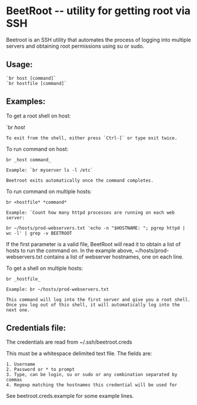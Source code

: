 BeetRoot -- utility for getting root via SSH
======================================

Beetroot is an SSH utility that automates the process of logging into multiple servers and obtaining root permissions using su or sudo. 

Usage:
------

    `br host [command]`
    `br hostfile [command]`

Examples:
---------

To get a root shell on host:

   `br *host*

    To exit from the shell, either press `Ctrl-]` or type exit twice.
    
To run command on host:

    br _host command_

    Example: `br myserver ls -l /etc`

    Beetroot exits automatically once the command completes.
    
To run command on multiple hosts:

    br <hostfile* *command*

    Example: `Count how many httpd processes are running on each web server:

```
br ~/hosts/prod-webservers.txt 'echo -n "$HOSTNAME: "; pgrep httpd | wc -l' | grep -v BEETROOT
```

If the first parameter is a valid file, BeetRoot will read it to obtain a list of hosts to run the command on.
In the example above, ~/hosts/prod-webservers.txt contains a list of webserver hostnames, one on each line.


To get a shell on multiple hosts:

    br _hostfile_

    Example: br ~/hosts/prod-webservers.txt 

    This command will log into the first server and give you a root shell. Once you log out of this shell, it will automatically log into the next one.

Credentials file:
-----------------

The credentials are read from ~/.ssh/beetroot.creds
    
This must be a whitespace delimited text file. The fields are:

    1. Username
    2. Password or * to prompt
    3. Type, can be login, su or sudo or any combination separated by commas
    4. Regexp matching the hostnames this credential will be used for

See beetroot.creds.example for some example lines.
